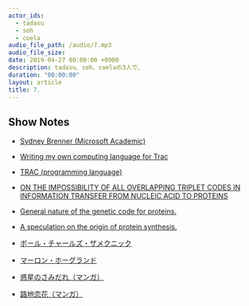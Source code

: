 ```yaml
---
actor_ids:
  - tadasu
  - soh
  - coela
audio_file_path: /audio/7.mp3
audio_file_size: 
date: 2019-04-27 00:00:00 +0900
description: tadasu、soh、coelaの3人で、
duration: "00:00:00"
layout: article
title: 7.
---
```


## Show Notes
- [Sydney Brenner (Microsoft Academic)](https://academic.microsoft.com/author/2116579473/publication/search?q=Sydney%20Brenner&qe=Composite(AA.AuId%3D2116579473)&f=&orderBy=2&skip=40&take=10)
- [Writing my own computing language for Trac](https://www.webofstories.com/play/sydney.brenner/160)
- [TRAC (programming language)](https://en.wikipedia.org/wiki/TRAC_(programming_language))
- [ON THE IMPOSSIBILITY OF ALL OVERLAPPING TRIPLET CODES IN INFORMATION TRANSFER FROM NUCLEIC ACID TO PROTEINS](https://www.ncbi.nlm.nih.gov/pubmed/16590069)
- [General nature of the genetic code for proteins.](https://www.ncbi.nlm.nih.gov/pubmed/13882203) 
- [A speculation on the origin of protein synthesis.](https://www.ncbi.nlm.nih.gov/pubmed/1023138)
- [ポール・チャールズ・ザメクニック](http://www.kazusa.or.jp/dnaftb/21/bio.html)
- [マーロン・ホーグランド](http://www.kazusa.or.jp/dnaftb/21/bio-2.html)

- [惑星のさみだれ（マンガ）](https://www.amazon.co.jp/dp/B00MXNBMAO/?tag=researchat-22)
- [路地恋花（マンガ）](https://www.amazon.co.jp/dp/B009YDLEU4/?tag=researchat-22)
